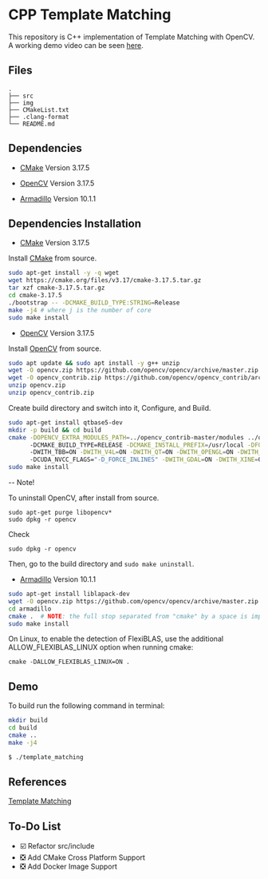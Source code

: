 # CPP Template Matching

This repository is C++ implementation of Template Matching with OpenCV. A working demo video can be seen <a href="https://www.youtube.com/watch?v=z4NieT0z1oo&t=67s">here</a>.

## Files

```
.
├── src
├── img
├── CMakeList.txt
├── .clang-format
└── README.md
```
## Dependencies

* [CMake](https://www.mlpack.org/)   Version 3.17.5

* [OpenCV](https://www.mlpack.org/)  Version 3.17.5

* [Armadillo](http://arma.sourceforge.net/download.html) Version 10.1.1   

## Dependencies Installation

* [CMake](https://www.mlpack.org/)   Version 3.17.5

Install [CMake](https://www.mlpack.org/) from source. 

```bash
sudo apt-get install -y -q wget
wget https://cmake.org/files/v3.17/cmake-3.17.5.tar.gz 
tar xzf cmake-3.17.5.tar.gz 
cd cmake-3.17.5 
./bootstrap -- -DCMAKE_BUILD_TYPE:STRING=Release 
make -j4 # where j is the number of core
sudo make install
```

* [OpenCV](https://www.mlpack.org/)   Version 3.17.5

Install [OpenCV](https://www.mlpack.org/) from source. 


```bash
sudo apt update && sudo apt install -y g++ unzip
wget -O opencv.zip https://github.com/opencv/opencv/archive/master.zip
wget -O opencv_contrib.zip https://github.com/opencv/opencv_contrib/archive/master.zip
unzip opencv.zip
unzip opencv_contrib.zip
```

Create build directory and switch into it, Configure, and Build.

```bash
sudo apt-get install qtbase5-dev
mkdir -p build && cd build
cmake -DOPENCV_EXTRA_MODULES_PATH=../opencv_contrib-master/modules ../opencv-master
      -DCMAKE_BUILD_TYPE=RELEASE -DCMAKE_INSTALL_PREFIX=/usr/local -DFORCE_VTK=ON 
      -DWITH_TBB=ON -DWITH_V4L=ON -DWITH_QT=ON -DWITH_OPENGL=ON -DWITH_CUBLAS=ON 
      -DCUDA_NVCC_FLAGS="-D_FORCE_INLINES" -DWITH_GDAL=ON -DWITH_XINE=ON -DBUILD_EXAMPLES=ON ..
sudo make install
```

-- Note!

To uninstall OpenCV, after install from source.

```
sudo apt-get purge libopencv*
sudo dpkg -r opencv
```

Check

```
sudo dpkg -r opencv
```

Then, go to the build directory and `sudo make uninstall`. 

* [Armadillo](http://arma.sourceforge.net/download.html)  Version 10.1.1 

```bash
sudo apt-get install liblapack-dev
wget -O opencv.zip https://github.com/opencv/opencv/archive/master.zip
cd armadillo
cmake .  # NOTE: the full stop separated from "cmake" by a space is important.
sudo make install
```

On Linux, to enable the detection of FlexiBLAS, use the additional ALLOW_FLEXIBLAS_LINUX option when running cmake:

```
cmake -DALLOW_FLEXIBLAS_LINUX=ON .
```

## Demo

To build run the following command in terminal:

```bash
mkdir build
cd build
cmake ..
make -j4 
```

```bash
$ ./template_matching
```

## References

[Template Matching](https://www.researchgate.net/publication/308020680_The_k-means_clustering_technique_General_considerations_and_implementation_in_Mathematica/link/584dd9be08aeb989252647ac/download)

## To-Do List

- :ballot_box_with_check: Refactor src/include
- :negative_squared_cross_mark: Add CMake Cross Platform Support
- :negative_squared_cross_mark: Add Docker Image Support 



